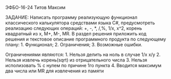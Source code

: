 ЭФБО-16-24 Титов Максим 

ЗАДАНИЕ:
    Написать программу реализующую функционал классического
    калькулятора средствами языка C#, предусмотреть реализацию
    следующих операций:
    +, -, *, /,%, 1/x, x^2, корень квадратный из x, M+, M-, MR.
    В раздел решения приложить код решения и текстовое описание
    программного продукта по следующему плану:
    1. Функционал;
    2. Ограничения;
    3. Возможные ошибки.

Ограничениями являются:
    1. Нельзя делить на ноль в случае 1/x x/y
    2. Нельзя извлечь корень(sqrt) из отрицательного числа
    3. Нельзя исполизовать % с нулем по причине 1го пункта
    4. Вводится максимум два числа или MR для извлечения из памяти
    
